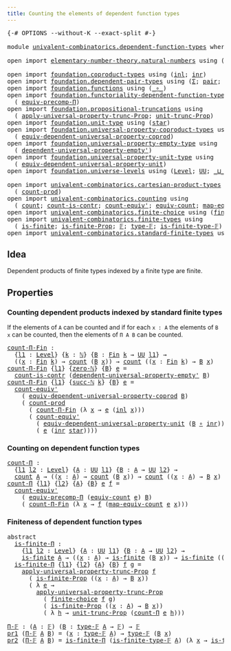 ```yaml
---
title: Counting the elements of dependent function types
---
```


<pre class="Agda"><a id="75" class="Symbol">{-#</a> <a id="79" class="Keyword">OPTIONS</a> <a id="87" class="Pragma">--without-K</a> <a id="99" class="Pragma">--exact-split</a> <a id="113" class="Symbol">#-}</a>

<a id="118" class="Keyword">module</a> <a id="125" href="univalent-combinatorics.dependent-function-types.html" class="Module">univalent-combinatorics.dependent-function-types</a> <a id="174" class="Keyword">where</a>

<a id="181" class="Keyword">open</a> <a id="186" class="Keyword">import</a> <a id="193" href="elementary-number-theory.natural-numbers.html" class="Module">elementary-number-theory.natural-numbers</a> <a id="234" class="Keyword">using</a> <a id="240" class="Symbol">(</a><a id="241" href="elementary-number-theory.natural-numbers.html#1458" class="Datatype">ℕ</a><a id="242" class="Symbol">;</a> <a id="244" href="elementary-number-theory.natural-numbers.html#1479" class="InductiveConstructor">zero-ℕ</a><a id="250" class="Symbol">;</a> <a id="252" href="elementary-number-theory.natural-numbers.html#1492" class="InductiveConstructor">succ-ℕ</a><a id="258" class="Symbol">)</a>

<a id="261" class="Keyword">open</a> <a id="266" class="Keyword">import</a> <a id="273" href="foundation.coproduct-types.html" class="Module">foundation.coproduct-types</a> <a id="300" class="Keyword">using</a> <a id="306" class="Symbol">(</a><a id="307" href="foundation.coproduct-types.html#1239" class="InductiveConstructor">inl</a><a id="310" class="Symbol">;</a> <a id="312" href="foundation.coproduct-types.html#1262" class="InductiveConstructor">inr</a><a id="315" class="Symbol">)</a>
<a id="317" class="Keyword">open</a> <a id="322" class="Keyword">import</a> <a id="329" href="foundation.dependent-pair-types.html" class="Module">foundation.dependent-pair-types</a> <a id="361" class="Keyword">using</a> <a id="367" class="Symbol">(</a><a id="368" href="foundation-core.dependent-pair-types.html#515" class="Record">Σ</a><a id="369" class="Symbol">;</a> <a id="371" href="foundation-core.dependent-pair-types.html#588" class="InductiveConstructor">pair</a><a id="375" class="Symbol">;</a> <a id="377" href="foundation-core.dependent-pair-types.html#605" class="Field">pr1</a><a id="380" class="Symbol">;</a> <a id="382" href="foundation-core.dependent-pair-types.html#617" class="Field">pr2</a><a id="385" class="Symbol">)</a>
<a id="387" class="Keyword">open</a> <a id="392" class="Keyword">import</a> <a id="399" href="foundation.functions.html" class="Module">foundation.functions</a> <a id="420" class="Keyword">using</a> <a id="426" class="Symbol">(</a><a id="427" href="foundation-core.functions.html#420" class="Function Operator">_∘_</a><a id="430" class="Symbol">)</a>
<a id="432" class="Keyword">open</a> <a id="437" class="Keyword">import</a> <a id="444" href="foundation.functoriality-dependent-function-types.html" class="Module">foundation.functoriality-dependent-function-types</a> <a id="494" class="Keyword">using</a>
  <a id="502" class="Symbol">(</a> <a id="504" href="foundation-core.functoriality-dependent-function-types.html#3822" class="Function">equiv-precomp-Π</a><a id="519" class="Symbol">)</a>
<a id="521" class="Keyword">open</a> <a id="526" class="Keyword">import</a> <a id="533" href="foundation.propositional-truncations.html" class="Module">foundation.propositional-truncations</a> <a id="570" class="Keyword">using</a>
  <a id="578" class="Symbol">(</a> <a id="580" href="foundation.propositional-truncations.html#5581" class="Function">apply-universal-property-trunc-Prop</a><a id="615" class="Symbol">;</a> <a id="617" href="foundation.propositional-truncations.html#2096" class="Function">unit-trunc-Prop</a><a id="632" class="Symbol">)</a>
<a id="634" class="Keyword">open</a> <a id="639" class="Keyword">import</a> <a id="646" href="foundation.unit-type.html" class="Module">foundation.unit-type</a> <a id="667" class="Keyword">using</a> <a id="673" class="Symbol">(</a><a id="674" href="foundation.unit-type.html#1099" class="InductiveConstructor">star</a><a id="678" class="Symbol">)</a>
<a id="680" class="Keyword">open</a> <a id="685" class="Keyword">import</a> <a id="692" href="foundation.universal-property-coproduct-types.html" class="Module">foundation.universal-property-coproduct-types</a> <a id="738" class="Keyword">using</a>
  <a id="746" class="Symbol">(</a> <a id="748" href="foundation.universal-property-coproduct-types.html#1636" class="Function">equiv-dependent-universal-property-coprod</a><a id="789" class="Symbol">)</a>
<a id="791" class="Keyword">open</a> <a id="796" class="Keyword">import</a> <a id="803" href="foundation.universal-property-empty-type.html" class="Module">foundation.universal-property-empty-type</a> <a id="844" class="Keyword">using</a>
  <a id="852" class="Symbol">(</a> <a id="854" href="foundation.universal-property-empty-type.html#2261" class="Function">dependent-universal-property-empty&#39;</a><a id="889" class="Symbol">)</a>
<a id="891" class="Keyword">open</a> <a id="896" class="Keyword">import</a> <a id="903" href="foundation.universal-property-unit-type.html" class="Module">foundation.universal-property-unit-type</a> <a id="943" class="Keyword">using</a>
  <a id="951" class="Symbol">(</a> <a id="953" href="foundation.universal-property-unit-type.html#1671" class="Function">equiv-dependent-universal-property-unit</a><a id="992" class="Symbol">)</a>
<a id="994" class="Keyword">open</a> <a id="999" class="Keyword">import</a> <a id="1006" href="foundation.universe-levels.html" class="Module">foundation.universe-levels</a> <a id="1033" class="Keyword">using</a> <a id="1039" class="Symbol">(</a><a id="1040" href="Agda.Primitive.html#597" class="Postulate">Level</a><a id="1045" class="Symbol">;</a> <a id="1047" href="foundation-core.universe-levels.html#235" class="Primitive">UU</a><a id="1049" class="Symbol">;</a> <a id="1051" href="Agda.Primitive.html#810" class="Primitive Operator">_⊔_</a><a id="1054" class="Symbol">)</a>

<a id="1057" class="Keyword">open</a> <a id="1062" class="Keyword">import</a> <a id="1069" href="univalent-combinatorics.cartesian-product-types.html" class="Module">univalent-combinatorics.cartesian-product-types</a> <a id="1117" class="Keyword">using</a>
  <a id="1125" class="Symbol">(</a> <a id="1127" href="univalent-combinatorics.cartesian-product-types.html#3160" class="Function">count-prod</a><a id="1137" class="Symbol">)</a>
<a id="1139" class="Keyword">open</a> <a id="1144" class="Keyword">import</a> <a id="1151" href="univalent-combinatorics.counting.html" class="Module">univalent-combinatorics.counting</a> <a id="1184" class="Keyword">using</a>
  <a id="1192" class="Symbol">(</a> <a id="1194" href="univalent-combinatorics.counting.html#1901" class="Function">count</a><a id="1199" class="Symbol">;</a> <a id="1201" href="univalent-combinatorics.counting.html#5023" class="Function">count-is-contr</a><a id="1215" class="Symbol">;</a> <a id="1217" href="univalent-combinatorics.counting.html#3709" class="Function">count-equiv&#39;</a><a id="1229" class="Symbol">;</a> <a id="1231" href="univalent-combinatorics.counting.html#2098" class="Function">equiv-count</a><a id="1242" class="Symbol">;</a> <a id="1244" href="univalent-combinatorics.counting.html#2172" class="Function">map-equiv-count</a><a id="1259" class="Symbol">)</a>
<a id="1261" class="Keyword">open</a> <a id="1266" class="Keyword">import</a> <a id="1273" href="univalent-combinatorics.finite-choice.html" class="Module">univalent-combinatorics.finite-choice</a> <a id="1311" class="Keyword">using</a> <a id="1317" class="Symbol">(</a><a id="1318" href="univalent-combinatorics.finite-choice.html#3833" class="Function">finite-choice</a><a id="1331" class="Symbol">)</a>
<a id="1333" class="Keyword">open</a> <a id="1338" class="Keyword">import</a> <a id="1345" href="univalent-combinatorics.finite-types.html" class="Module">univalent-combinatorics.finite-types</a> <a id="1382" class="Keyword">using</a>
  <a id="1390" class="Symbol">(</a> <a id="1392" href="univalent-combinatorics.finite-types.html#4248" class="Function">is-finite</a><a id="1401" class="Symbol">;</a> <a id="1403" href="univalent-combinatorics.finite-types.html#4157" class="Function">is-finite-Prop</a><a id="1417" class="Symbol">;</a> <a id="1419" href="univalent-combinatorics.finite-types.html#4639" class="Function">𝔽</a><a id="1420" class="Symbol">;</a> <a id="1422" href="univalent-combinatorics.finite-types.html#4687" class="Function">type-𝔽</a><a id="1428" class="Symbol">;</a> <a id="1430" href="univalent-combinatorics.finite-types.html#4738" class="Function">is-finite-type-𝔽</a><a id="1446" class="Symbol">)</a>
<a id="1448" class="Keyword">open</a> <a id="1453" class="Keyword">import</a> <a id="1460" href="univalent-combinatorics.standard-finite-types.html" class="Module">univalent-combinatorics.standard-finite-types</a> <a id="1506" class="Keyword">using</a> <a id="1512" class="Symbol">(</a><a id="1513" href="univalent-combinatorics.standard-finite-types.html#2149" class="Function">Fin</a><a id="1516" class="Symbol">)</a>
</pre>
## Idea

Dependent products of finite types indexed by a finite type are finite.

## Properties

### Counting dependent products indexed by standard finite types

If the elements of `A` can be counted and if for each `x : A` the elements of `B x` can be counted, then the elements of `Π A B` can be counted.

<pre class="Agda"><a id="count-Π-Fin"></a><a id="1840" href="univalent-combinatorics.dependent-function-types.html#1840" class="Function">count-Π-Fin</a> <a id="1852" class="Symbol">:</a>
  <a id="1856" class="Symbol">{</a><a id="1857" href="univalent-combinatorics.dependent-function-types.html#1857" class="Bound">l1</a> <a id="1860" class="Symbol">:</a> <a id="1862" href="Agda.Primitive.html#597" class="Postulate">Level</a><a id="1867" class="Symbol">}</a> <a id="1869" class="Symbol">{</a><a id="1870" href="univalent-combinatorics.dependent-function-types.html#1870" class="Bound">k</a> <a id="1872" class="Symbol">:</a> <a id="1874" href="elementary-number-theory.natural-numbers.html#1458" class="Datatype">ℕ</a><a id="1875" class="Symbol">}</a> <a id="1877" class="Symbol">{</a><a id="1878" href="univalent-combinatorics.dependent-function-types.html#1878" class="Bound">B</a> <a id="1880" class="Symbol">:</a> <a id="1882" href="univalent-combinatorics.standard-finite-types.html#2149" class="Function">Fin</a> <a id="1886" href="univalent-combinatorics.dependent-function-types.html#1870" class="Bound">k</a> <a id="1888" class="Symbol">→</a> <a id="1890" href="foundation-core.universe-levels.html#235" class="Primitive">UU</a> <a id="1893" href="univalent-combinatorics.dependent-function-types.html#1857" class="Bound">l1</a><a id="1895" class="Symbol">}</a> <a id="1897" class="Symbol">→</a>
  <a id="1901" class="Symbol">((</a><a id="1903" href="univalent-combinatorics.dependent-function-types.html#1903" class="Bound">x</a> <a id="1905" class="Symbol">:</a> <a id="1907" href="univalent-combinatorics.standard-finite-types.html#2149" class="Function">Fin</a> <a id="1911" href="univalent-combinatorics.dependent-function-types.html#1870" class="Bound">k</a><a id="1912" class="Symbol">)</a> <a id="1914" class="Symbol">→</a> <a id="1916" href="univalent-combinatorics.counting.html#1901" class="Function">count</a> <a id="1922" class="Symbol">(</a><a id="1923" href="univalent-combinatorics.dependent-function-types.html#1878" class="Bound">B</a> <a id="1925" href="univalent-combinatorics.dependent-function-types.html#1903" class="Bound">x</a><a id="1926" class="Symbol">))</a> <a id="1929" class="Symbol">→</a> <a id="1931" href="univalent-combinatorics.counting.html#1901" class="Function">count</a> <a id="1937" class="Symbol">((</a><a id="1939" href="univalent-combinatorics.dependent-function-types.html#1939" class="Bound">x</a> <a id="1941" class="Symbol">:</a> <a id="1943" href="univalent-combinatorics.standard-finite-types.html#2149" class="Function">Fin</a> <a id="1947" href="univalent-combinatorics.dependent-function-types.html#1870" class="Bound">k</a><a id="1948" class="Symbol">)</a> <a id="1950" class="Symbol">→</a> <a id="1952" href="univalent-combinatorics.dependent-function-types.html#1878" class="Bound">B</a> <a id="1954" href="univalent-combinatorics.dependent-function-types.html#1939" class="Bound">x</a><a id="1955" class="Symbol">)</a>
<a id="1957" href="univalent-combinatorics.dependent-function-types.html#1840" class="Function">count-Π-Fin</a> <a id="1969" class="Symbol">{</a><a id="1970" href="univalent-combinatorics.dependent-function-types.html#1970" class="Bound">l1</a><a id="1972" class="Symbol">}</a> <a id="1974" class="Symbol">{</a><a id="1975" href="elementary-number-theory.natural-numbers.html#1479" class="InductiveConstructor">zero-ℕ</a><a id="1981" class="Symbol">}</a> <a id="1983" class="Symbol">{</a><a id="1984" href="univalent-combinatorics.dependent-function-types.html#1984" class="Bound">B</a><a id="1985" class="Symbol">}</a> <a id="1987" href="univalent-combinatorics.dependent-function-types.html#1987" class="Bound">e</a> <a id="1989" class="Symbol">=</a>
  <a id="1993" href="univalent-combinatorics.counting.html#5023" class="Function">count-is-contr</a> <a id="2008" class="Symbol">(</a><a id="2009" href="foundation.universal-property-empty-type.html#2261" class="Function">dependent-universal-property-empty&#39;</a> <a id="2045" href="univalent-combinatorics.dependent-function-types.html#1984" class="Bound">B</a><a id="2046" class="Symbol">)</a>
<a id="2048" href="univalent-combinatorics.dependent-function-types.html#1840" class="Function">count-Π-Fin</a> <a id="2060" class="Symbol">{</a><a id="2061" href="univalent-combinatorics.dependent-function-types.html#2061" class="Bound">l1</a><a id="2063" class="Symbol">}</a> <a id="2065" class="Symbol">{</a><a id="2066" href="elementary-number-theory.natural-numbers.html#1492" class="InductiveConstructor">succ-ℕ</a> <a id="2073" href="univalent-combinatorics.dependent-function-types.html#2073" class="Bound">k</a><a id="2074" class="Symbol">}</a> <a id="2076" class="Symbol">{</a><a id="2077" href="univalent-combinatorics.dependent-function-types.html#2077" class="Bound">B</a><a id="2078" class="Symbol">}</a> <a id="2080" href="univalent-combinatorics.dependent-function-types.html#2080" class="Bound">e</a> <a id="2082" class="Symbol">=</a>
  <a id="2086" href="univalent-combinatorics.counting.html#3709" class="Function">count-equiv&#39;</a>
    <a id="2103" class="Symbol">(</a> <a id="2105" href="foundation.universal-property-coproduct-types.html#1636" class="Function">equiv-dependent-universal-property-coprod</a> <a id="2147" href="univalent-combinatorics.dependent-function-types.html#2077" class="Bound">B</a><a id="2148" class="Symbol">)</a>
    <a id="2154" class="Symbol">(</a> <a id="2156" href="univalent-combinatorics.cartesian-product-types.html#3160" class="Function">count-prod</a>
      <a id="2173" class="Symbol">(</a> <a id="2175" href="univalent-combinatorics.dependent-function-types.html#1840" class="Function">count-Π-Fin</a> <a id="2187" class="Symbol">(λ</a> <a id="2190" href="univalent-combinatorics.dependent-function-types.html#2190" class="Bound">x</a> <a id="2192" class="Symbol">→</a> <a id="2194" href="univalent-combinatorics.dependent-function-types.html#2080" class="Bound">e</a> <a id="2196" class="Symbol">(</a><a id="2197" href="foundation.coproduct-types.html#1239" class="InductiveConstructor">inl</a> <a id="2201" href="univalent-combinatorics.dependent-function-types.html#2190" class="Bound">x</a><a id="2202" class="Symbol">)))</a>
      <a id="2212" class="Symbol">(</a> <a id="2214" href="univalent-combinatorics.counting.html#3709" class="Function">count-equiv&#39;</a>
        <a id="2235" class="Symbol">(</a> <a id="2237" href="foundation.universal-property-unit-type.html#1671" class="Function">equiv-dependent-universal-property-unit</a> <a id="2277" class="Symbol">(</a><a id="2278" href="univalent-combinatorics.dependent-function-types.html#2077" class="Bound">B</a> <a id="2280" href="foundation-core.functions.html#420" class="Function Operator">∘</a> <a id="2282" href="foundation.coproduct-types.html#1262" class="InductiveConstructor">inr</a><a id="2285" class="Symbol">))</a>
        <a id="2296" class="Symbol">(</a> <a id="2298" href="univalent-combinatorics.dependent-function-types.html#2080" class="Bound">e</a> <a id="2300" class="Symbol">(</a><a id="2301" href="foundation.coproduct-types.html#1262" class="InductiveConstructor">inr</a> <a id="2305" href="foundation.unit-type.html#1099" class="InductiveConstructor">star</a><a id="2309" class="Symbol">))))</a>
</pre>
### Counting on dependent function types

<pre class="Agda"><a id="count-Π"></a><a id="2369" href="univalent-combinatorics.dependent-function-types.html#2369" class="Function">count-Π</a> <a id="2377" class="Symbol">:</a>
  <a id="2381" class="Symbol">{</a><a id="2382" href="univalent-combinatorics.dependent-function-types.html#2382" class="Bound">l1</a> <a id="2385" href="univalent-combinatorics.dependent-function-types.html#2385" class="Bound">l2</a> <a id="2388" class="Symbol">:</a> <a id="2390" href="Agda.Primitive.html#597" class="Postulate">Level</a><a id="2395" class="Symbol">}</a> <a id="2397" class="Symbol">{</a><a id="2398" href="univalent-combinatorics.dependent-function-types.html#2398" class="Bound">A</a> <a id="2400" class="Symbol">:</a> <a id="2402" href="foundation-core.universe-levels.html#235" class="Primitive">UU</a> <a id="2405" href="univalent-combinatorics.dependent-function-types.html#2382" class="Bound">l1</a><a id="2407" class="Symbol">}</a> <a id="2409" class="Symbol">{</a><a id="2410" href="univalent-combinatorics.dependent-function-types.html#2410" class="Bound">B</a> <a id="2412" class="Symbol">:</a> <a id="2414" href="univalent-combinatorics.dependent-function-types.html#2398" class="Bound">A</a> <a id="2416" class="Symbol">→</a> <a id="2418" href="foundation-core.universe-levels.html#235" class="Primitive">UU</a> <a id="2421" href="univalent-combinatorics.dependent-function-types.html#2385" class="Bound">l2</a><a id="2423" class="Symbol">}</a> <a id="2425" class="Symbol">→</a>
  <a id="2429" href="univalent-combinatorics.counting.html#1901" class="Function">count</a> <a id="2435" href="univalent-combinatorics.dependent-function-types.html#2398" class="Bound">A</a> <a id="2437" class="Symbol">→</a> <a id="2439" class="Symbol">((</a><a id="2441" href="univalent-combinatorics.dependent-function-types.html#2441" class="Bound">x</a> <a id="2443" class="Symbol">:</a> <a id="2445" href="univalent-combinatorics.dependent-function-types.html#2398" class="Bound">A</a><a id="2446" class="Symbol">)</a> <a id="2448" class="Symbol">→</a> <a id="2450" href="univalent-combinatorics.counting.html#1901" class="Function">count</a> <a id="2456" class="Symbol">(</a><a id="2457" href="univalent-combinatorics.dependent-function-types.html#2410" class="Bound">B</a> <a id="2459" href="univalent-combinatorics.dependent-function-types.html#2441" class="Bound">x</a><a id="2460" class="Symbol">))</a> <a id="2463" class="Symbol">→</a> <a id="2465" href="univalent-combinatorics.counting.html#1901" class="Function">count</a> <a id="2471" class="Symbol">((</a><a id="2473" href="univalent-combinatorics.dependent-function-types.html#2473" class="Bound">x</a> <a id="2475" class="Symbol">:</a> <a id="2477" href="univalent-combinatorics.dependent-function-types.html#2398" class="Bound">A</a><a id="2478" class="Symbol">)</a> <a id="2480" class="Symbol">→</a> <a id="2482" href="univalent-combinatorics.dependent-function-types.html#2410" class="Bound">B</a> <a id="2484" href="univalent-combinatorics.dependent-function-types.html#2473" class="Bound">x</a><a id="2485" class="Symbol">)</a>
<a id="2487" href="univalent-combinatorics.dependent-function-types.html#2369" class="Function">count-Π</a> <a id="2495" class="Symbol">{</a><a id="2496" href="univalent-combinatorics.dependent-function-types.html#2496" class="Bound">l1</a><a id="2498" class="Symbol">}</a> <a id="2500" class="Symbol">{</a><a id="2501" href="univalent-combinatorics.dependent-function-types.html#2501" class="Bound">l2</a><a id="2503" class="Symbol">}</a> <a id="2505" class="Symbol">{</a><a id="2506" href="univalent-combinatorics.dependent-function-types.html#2506" class="Bound">A</a><a id="2507" class="Symbol">}</a> <a id="2509" class="Symbol">{</a><a id="2510" href="univalent-combinatorics.dependent-function-types.html#2510" class="Bound">B</a><a id="2511" class="Symbol">}</a> <a id="2513" href="univalent-combinatorics.dependent-function-types.html#2513" class="Bound">e</a> <a id="2515" href="univalent-combinatorics.dependent-function-types.html#2515" class="Bound">f</a> <a id="2517" class="Symbol">=</a>
  <a id="2521" href="univalent-combinatorics.counting.html#3709" class="Function">count-equiv&#39;</a>
    <a id="2538" class="Symbol">(</a> <a id="2540" href="foundation-core.functoriality-dependent-function-types.html#3822" class="Function">equiv-precomp-Π</a> <a id="2556" class="Symbol">(</a><a id="2557" href="univalent-combinatorics.counting.html#2098" class="Function">equiv-count</a> <a id="2569" href="univalent-combinatorics.dependent-function-types.html#2513" class="Bound">e</a><a id="2570" class="Symbol">)</a> <a id="2572" href="univalent-combinatorics.dependent-function-types.html#2510" class="Bound">B</a><a id="2573" class="Symbol">)</a>
    <a id="2579" class="Symbol">(</a> <a id="2581" href="univalent-combinatorics.dependent-function-types.html#1840" class="Function">count-Π-Fin</a> <a id="2593" class="Symbol">(λ</a> <a id="2596" href="univalent-combinatorics.dependent-function-types.html#2596" class="Bound">x</a> <a id="2598" class="Symbol">→</a> <a id="2600" href="univalent-combinatorics.dependent-function-types.html#2515" class="Bound">f</a> <a id="2602" class="Symbol">(</a><a id="2603" href="univalent-combinatorics.counting.html#2172" class="Function">map-equiv-count</a> <a id="2619" href="univalent-combinatorics.dependent-function-types.html#2513" class="Bound">e</a> <a id="2621" href="univalent-combinatorics.dependent-function-types.html#2596" class="Bound">x</a><a id="2622" class="Symbol">)))</a>
</pre>
### Finiteness of dependent function types

<pre class="Agda"><a id="2683" class="Keyword">abstract</a>
  <a id="is-finite-Π"></a><a id="2694" href="univalent-combinatorics.dependent-function-types.html#2694" class="Function">is-finite-Π</a> <a id="2706" class="Symbol">:</a>
    <a id="2712" class="Symbol">{</a><a id="2713" href="univalent-combinatorics.dependent-function-types.html#2713" class="Bound">l1</a> <a id="2716" href="univalent-combinatorics.dependent-function-types.html#2716" class="Bound">l2</a> <a id="2719" class="Symbol">:</a> <a id="2721" href="Agda.Primitive.html#597" class="Postulate">Level</a><a id="2726" class="Symbol">}</a> <a id="2728" class="Symbol">{</a><a id="2729" href="univalent-combinatorics.dependent-function-types.html#2729" class="Bound">A</a> <a id="2731" class="Symbol">:</a> <a id="2733" href="foundation-core.universe-levels.html#235" class="Primitive">UU</a> <a id="2736" href="univalent-combinatorics.dependent-function-types.html#2713" class="Bound">l1</a><a id="2738" class="Symbol">}</a> <a id="2740" class="Symbol">{</a><a id="2741" href="univalent-combinatorics.dependent-function-types.html#2741" class="Bound">B</a> <a id="2743" class="Symbol">:</a> <a id="2745" href="univalent-combinatorics.dependent-function-types.html#2729" class="Bound">A</a> <a id="2747" class="Symbol">→</a> <a id="2749" href="foundation-core.universe-levels.html#235" class="Primitive">UU</a> <a id="2752" href="univalent-combinatorics.dependent-function-types.html#2716" class="Bound">l2</a><a id="2754" class="Symbol">}</a> <a id="2756" class="Symbol">→</a>
    <a id="2762" href="univalent-combinatorics.finite-types.html#4248" class="Function">is-finite</a> <a id="2772" href="univalent-combinatorics.dependent-function-types.html#2729" class="Bound">A</a> <a id="2774" class="Symbol">→</a> <a id="2776" class="Symbol">((</a><a id="2778" href="univalent-combinatorics.dependent-function-types.html#2778" class="Bound">x</a> <a id="2780" class="Symbol">:</a> <a id="2782" href="univalent-combinatorics.dependent-function-types.html#2729" class="Bound">A</a><a id="2783" class="Symbol">)</a> <a id="2785" class="Symbol">→</a> <a id="2787" href="univalent-combinatorics.finite-types.html#4248" class="Function">is-finite</a> <a id="2797" class="Symbol">(</a><a id="2798" href="univalent-combinatorics.dependent-function-types.html#2741" class="Bound">B</a> <a id="2800" href="univalent-combinatorics.dependent-function-types.html#2778" class="Bound">x</a><a id="2801" class="Symbol">))</a> <a id="2804" class="Symbol">→</a> <a id="2806" href="univalent-combinatorics.finite-types.html#4248" class="Function">is-finite</a> <a id="2816" class="Symbol">((</a><a id="2818" href="univalent-combinatorics.dependent-function-types.html#2818" class="Bound">x</a> <a id="2820" class="Symbol">:</a> <a id="2822" href="univalent-combinatorics.dependent-function-types.html#2729" class="Bound">A</a><a id="2823" class="Symbol">)</a> <a id="2825" class="Symbol">→</a> <a id="2827" href="univalent-combinatorics.dependent-function-types.html#2741" class="Bound">B</a> <a id="2829" href="univalent-combinatorics.dependent-function-types.html#2818" class="Bound">x</a><a id="2830" class="Symbol">)</a>
  <a id="2834" href="univalent-combinatorics.dependent-function-types.html#2694" class="Function">is-finite-Π</a> <a id="2846" class="Symbol">{</a><a id="2847" href="univalent-combinatorics.dependent-function-types.html#2847" class="Bound">l1</a><a id="2849" class="Symbol">}</a> <a id="2851" class="Symbol">{</a><a id="2852" href="univalent-combinatorics.dependent-function-types.html#2852" class="Bound">l2</a><a id="2854" class="Symbol">}</a> <a id="2856" class="Symbol">{</a><a id="2857" href="univalent-combinatorics.dependent-function-types.html#2857" class="Bound">A</a><a id="2858" class="Symbol">}</a> <a id="2860" class="Symbol">{</a><a id="2861" href="univalent-combinatorics.dependent-function-types.html#2861" class="Bound">B</a><a id="2862" class="Symbol">}</a> <a id="2864" href="univalent-combinatorics.dependent-function-types.html#2864" class="Bound">f</a> <a id="2866" href="univalent-combinatorics.dependent-function-types.html#2866" class="Bound">g</a> <a id="2868" class="Symbol">=</a>
    <a id="2874" href="foundation.propositional-truncations.html#5581" class="Function">apply-universal-property-trunc-Prop</a> <a id="2910" href="univalent-combinatorics.dependent-function-types.html#2864" class="Bound">f</a>
      <a id="2918" class="Symbol">(</a> <a id="2920" href="univalent-combinatorics.finite-types.html#4157" class="Function">is-finite-Prop</a> <a id="2935" class="Symbol">((</a><a id="2937" href="univalent-combinatorics.dependent-function-types.html#2937" class="Bound">x</a> <a id="2939" class="Symbol">:</a> <a id="2941" href="univalent-combinatorics.dependent-function-types.html#2857" class="Bound">A</a><a id="2942" class="Symbol">)</a> <a id="2944" class="Symbol">→</a> <a id="2946" href="univalent-combinatorics.dependent-function-types.html#2861" class="Bound">B</a> <a id="2948" href="univalent-combinatorics.dependent-function-types.html#2937" class="Bound">x</a><a id="2949" class="Symbol">))</a>
      <a id="2958" class="Symbol">(</a> <a id="2960" class="Symbol">λ</a> <a id="2962" href="univalent-combinatorics.dependent-function-types.html#2962" class="Bound">e</a> <a id="2964" class="Symbol">→</a>
        <a id="2974" href="foundation.propositional-truncations.html#5581" class="Function">apply-universal-property-trunc-Prop</a>
          <a id="3020" class="Symbol">(</a> <a id="3022" href="univalent-combinatorics.finite-choice.html#3833" class="Function">finite-choice</a> <a id="3036" href="univalent-combinatorics.dependent-function-types.html#2864" class="Bound">f</a> <a id="3038" href="univalent-combinatorics.dependent-function-types.html#2866" class="Bound">g</a><a id="3039" class="Symbol">)</a>
          <a id="3051" class="Symbol">(</a> <a id="3053" href="univalent-combinatorics.finite-types.html#4157" class="Function">is-finite-Prop</a> <a id="3068" class="Symbol">((</a><a id="3070" href="univalent-combinatorics.dependent-function-types.html#3070" class="Bound">x</a> <a id="3072" class="Symbol">:</a> <a id="3074" href="univalent-combinatorics.dependent-function-types.html#2857" class="Bound">A</a><a id="3075" class="Symbol">)</a> <a id="3077" class="Symbol">→</a> <a id="3079" href="univalent-combinatorics.dependent-function-types.html#2861" class="Bound">B</a> <a id="3081" href="univalent-combinatorics.dependent-function-types.html#3070" class="Bound">x</a><a id="3082" class="Symbol">))</a>
          <a id="3095" class="Symbol">(</a> <a id="3097" class="Symbol">λ</a> <a id="3099" href="univalent-combinatorics.dependent-function-types.html#3099" class="Bound">h</a> <a id="3101" class="Symbol">→</a> <a id="3103" href="foundation.propositional-truncations.html#2096" class="Function">unit-trunc-Prop</a> <a id="3119" class="Symbol">(</a><a id="3120" href="univalent-combinatorics.dependent-function-types.html#2369" class="Function">count-Π</a> <a id="3128" href="univalent-combinatorics.dependent-function-types.html#2962" class="Bound">e</a> <a id="3130" href="univalent-combinatorics.dependent-function-types.html#3099" class="Bound">h</a><a id="3131" class="Symbol">)))</a>

<a id="Π-𝔽"></a><a id="3136" href="univalent-combinatorics.dependent-function-types.html#3136" class="Function">Π-𝔽</a> <a id="3140" class="Symbol">:</a> <a id="3142" class="Symbol">(</a><a id="3143" href="univalent-combinatorics.dependent-function-types.html#3143" class="Bound">A</a> <a id="3145" class="Symbol">:</a> <a id="3147" href="univalent-combinatorics.finite-types.html#4639" class="Function">𝔽</a><a id="3148" class="Symbol">)</a> <a id="3150" class="Symbol">(</a><a id="3151" href="univalent-combinatorics.dependent-function-types.html#3151" class="Bound">B</a> <a id="3153" class="Symbol">:</a> <a id="3155" href="univalent-combinatorics.finite-types.html#4687" class="Function">type-𝔽</a> <a id="3162" href="univalent-combinatorics.dependent-function-types.html#3143" class="Bound">A</a> <a id="3164" class="Symbol">→</a> <a id="3166" href="univalent-combinatorics.finite-types.html#4639" class="Function">𝔽</a><a id="3167" class="Symbol">)</a> <a id="3169" class="Symbol">→</a> <a id="3171" href="univalent-combinatorics.finite-types.html#4639" class="Function">𝔽</a>
<a id="3173" href="foundation-core.dependent-pair-types.html#605" class="Field">pr1</a> <a id="3177" class="Symbol">(</a><a id="3178" href="univalent-combinatorics.dependent-function-types.html#3136" class="Function">Π-𝔽</a> <a id="3182" href="univalent-combinatorics.dependent-function-types.html#3182" class="Bound">A</a> <a id="3184" href="univalent-combinatorics.dependent-function-types.html#3184" class="Bound">B</a><a id="3185" class="Symbol">)</a> <a id="3187" class="Symbol">=</a> <a id="3189" class="Symbol">(</a><a id="3190" href="univalent-combinatorics.dependent-function-types.html#3190" class="Bound">x</a> <a id="3192" class="Symbol">:</a> <a id="3194" href="univalent-combinatorics.finite-types.html#4687" class="Function">type-𝔽</a> <a id="3201" href="univalent-combinatorics.dependent-function-types.html#3182" class="Bound">A</a><a id="3202" class="Symbol">)</a> <a id="3204" class="Symbol">→</a> <a id="3206" href="univalent-combinatorics.finite-types.html#4687" class="Function">type-𝔽</a> <a id="3213" class="Symbol">(</a><a id="3214" href="univalent-combinatorics.dependent-function-types.html#3184" class="Bound">B</a> <a id="3216" href="univalent-combinatorics.dependent-function-types.html#3190" class="Bound">x</a><a id="3217" class="Symbol">)</a>
<a id="3219" href="foundation-core.dependent-pair-types.html#617" class="Field">pr2</a> <a id="3223" class="Symbol">(</a><a id="3224" href="univalent-combinatorics.dependent-function-types.html#3136" class="Function">Π-𝔽</a> <a id="3228" href="univalent-combinatorics.dependent-function-types.html#3228" class="Bound">A</a> <a id="3230" href="univalent-combinatorics.dependent-function-types.html#3230" class="Bound">B</a><a id="3231" class="Symbol">)</a> <a id="3233" class="Symbol">=</a> <a id="3235" href="univalent-combinatorics.dependent-function-types.html#2694" class="Function">is-finite-Π</a> <a id="3247" class="Symbol">(</a><a id="3248" href="univalent-combinatorics.finite-types.html#4738" class="Function">is-finite-type-𝔽</a> <a id="3265" href="univalent-combinatorics.dependent-function-types.html#3228" class="Bound">A</a><a id="3266" class="Symbol">)</a> <a id="3268" class="Symbol">(λ</a> <a id="3271" href="univalent-combinatorics.dependent-function-types.html#3271" class="Bound">x</a> <a id="3273" class="Symbol">→</a> <a id="3275" href="univalent-combinatorics.finite-types.html#4738" class="Function">is-finite-type-𝔽</a> <a id="3292" class="Symbol">(</a><a id="3293" href="univalent-combinatorics.dependent-function-types.html#3230" class="Bound">B</a> <a id="3295" href="univalent-combinatorics.dependent-function-types.html#3271" class="Bound">x</a><a id="3296" class="Symbol">))</a>
</pre>